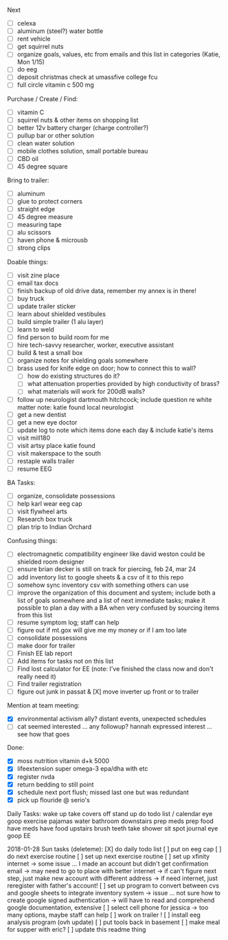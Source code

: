 Next
- [ ] celexa
- [ ] aluminum (steel?) water bottle
- [ ] rent vehicle
- [ ] get squirrel nuts
- [ ] organize goals, values, etc from emails and this list in categories (Katie, Mon 1/15)
- [ ] do eeg
- [ ] deposit christmas check at umassfive college fcu
- [ ] full circle vitamin c 500 mg

Purchase / Create / Find:
- [ ] vitamin C
- [ ] squirrel nuts & other items on shopping list
- [ ] better 12v battery charger (charge controller?)
- [ ] pullup bar or other solution
- [ ] clean water solution
- [ ] mobile clothes solution, small portable bureau
- [ ] CBD oil
- [ ] 45 degree square

Bring to trailer:
- [ ] aluminum
- [ ] glue to protect corners
- [ ] straight edge
- [ ] 45 degree measure
- [ ] measuring tape
- [ ] alu scissors
- [ ] haven phone & microusb
- [ ] strong clips

Doable things:
- [ ] visit zine place
- [ ] email tax docs
- [ ] finish backup of old drive data, remember my annex is in there!
- [ ] buy truck
- [ ] update trailer sticker
- [ ] learn about shielded vestibules
- [ ] build simple trailer (1 alu layer)
- [ ] learn to weld
- [ ] find person to build room for me
- [ ] hire tech-savvy researcher, worker, executive assistant
- [ ] build & test a small box
- [ ] organize notes for shielding goals somewhere
- [ ] brass used for knife edge on door; how to connect this to wall?
  - [ ] how do existing structures do it?
  - [ ] what attenuation properties provided by high conductivity of brass?
  - [ ] what materials will work for 200dB walls?
- [ ] follow up neurologist dartmouth hitchcock; include question re white matter
      note: katie found local neurologist
- [ ] get a new dentist
- [ ] get a new eye doctor
- [ ] update log to note which items done each day & include katie's items
- [ ] visit mill180
- [ ] visit artsy place katie found
- [ ] visit makerspace to the south
- [ ] restaple walls trailer
- [ ] resume EEG

BA Tasks:
- [ ] organize, consolidate possessions
- [ ] help karl wear eeg cap
- [ ] visit flywheel arts
- [ ] Research box truck
- [ ] plan trip to Indian Orchard

Confusing things:
- [ ] electromagnetic compatibility engineer like david weston could be shielded room designer
- [ ] ensure brian decker is still on track for piercing, feb 24, mar 24
- [ ] add inventory list to google sheets & a csv of it to this repo
- [ ] somehow sync inventory csv with something others can use
- [ ] improve the organization of this document and system; include both a list of goals somewhere and a list of next immediate tasks; make it possible to plan a day with a BA when very confused by sourcing items from this list
- [ ] resume symptom log; staff can help
- [ ] figure out if mt.gox will give me my money or if I am too late
- [ ] consolidate possessions
- [ ] make door for trailer
- [ ] Finish EE lab report
- [ ] Add items for tasks not on this list
- [ ] Find lost calculator for EE (note: I've finished the class now and don't really need it)
- [ ] Find trailer registration
- [ ] figure out junk in passat & [X] move inverter up front or to trailer

Mention at team meeting:
- [X] environmental activism ally?  distant events, unexpected schedules
- [ ] cat seemed interested ... any followup?  hannah expressed interest ... see how that goes

Done:
- [X] moss nutrition vitamin d+k 5000
- [X] lifeextension super omega-3 epa/dha with etc
- [X] register nvda
- [X] return bedding to still point
- [X] schedule next port flush; missed last one but was redundant
- [X] pick up flouride @ serio's

Daily Tasks:
wake up
take covers off
stand up 
do todo list / calendar
eye goop
exercise
pajamas
water
bathroom
downstairs
prep meds
prep food
have meds
have food
upstairs
brush teeth
take shower
sit spot
journal
eye goop
EE

2018-01-28 Sun tasks (deleteme):
[X] do daily todo list
[ ] put on eeg cap
[ ] do next exercise routine
[ ] set up next exercise routine
[ ] set up xfinity internet
	-> some issue ... I made an account but didn't get confirmation email
	-> may need to go to place with better internet
	-> if can't figure next step, just make new account with different address
	-> if need internet, just reregister with father's account!
[ ] set up program to convert between cvs and google sheets to integrate inventory system
	-> issue ... not sure how to create google signed authentication
	-> will have to read and comprehend google documentation, extensive
[ ] select cell phone for jessica
	-> too many options, maybe staff can help
[ ] work on trailer !
[ ] install eeg analysis program (ovh update)
[ ] put tools back in basement
[ ] make meal for supper with eric?
[ ] update this readme thing
